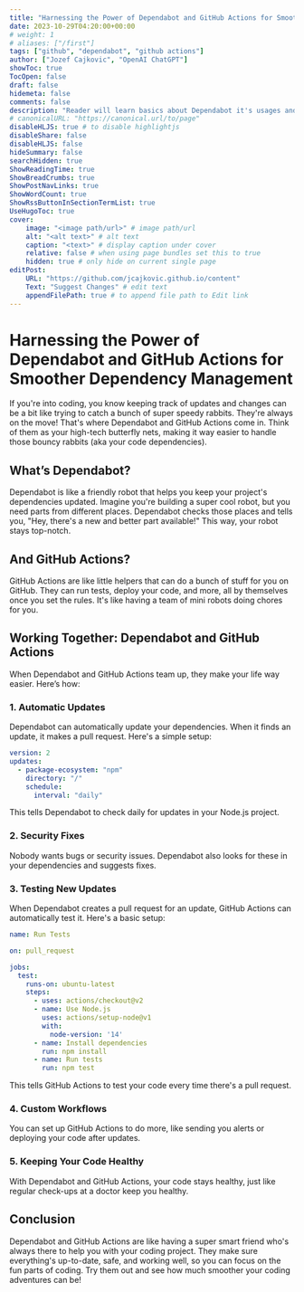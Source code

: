 ```yaml
---
title: "Harnessing the Power of Dependabot and GitHub Actions for Smoother Dependency Management"
date: 2023-10-29T04:20:00+00:00
# weight: 1
# aliases: ["/first"]
tags: ["github", "dependabot", "github actions"]
author: ["Jozef Cajkovic", "OpenAI ChatGPT"]
showToc: true
TocOpen: false
draft: false
hidemeta: false
comments: false
description: "Reader will learn basics about Dependabot it's usages and few configuration examples ready for GitHub actions"
# canonicalURL: "https://canonical.url/to/page"
disableHLJS: true # to disable highlightjs
disableShare: false
disableHLJS: false
hideSummary: false
searchHidden: true
ShowReadingTime: true
ShowBreadCrumbs: true
ShowPostNavLinks: true
ShowWordCount: true
ShowRssButtonInSectionTermList: true
UseHugoToc: true
cover:
    image: "<image path/url>" # image path/url
    alt: "<alt text>" # alt text
    caption: "<text>" # display caption under cover
    relative: false # when using page bundles set this to true
    hidden: true # only hide on current single page
editPost:
    URL: "https://github.com/jcajkovic.github.io/content"
    Text: "Suggest Changes" # edit text
    appendFilePath: true # to append file path to Edit link
---
```


# Harnessing the Power of Dependabot and GitHub Actions for Smoother Dependency Management

If you're into coding, you know keeping track of updates and changes can be a bit like trying to catch a bunch of super speedy rabbits. They're always on the move! That's where Dependabot and GitHub Actions come in. Think of them as your high-tech butterfly nets, making it way easier to handle those bouncy rabbits (aka your code dependencies).

## What’s Dependabot?

Dependabot is like a friendly robot that helps you keep your project's dependencies updated. Imagine you're building a super cool robot, but you need parts from different places. Dependabot checks those places and tells you, "Hey, there's a new and better part available!" This way, your robot stays top-notch.

## And GitHub Actions?

GitHub Actions are like little helpers that can do a bunch of stuff for you on GitHub. They can run tests, deploy your code, and more, all by themselves once you set the rules. It's like having a team of mini robots doing chores for you.

## Working Together: Dependabot and GitHub Actions

When Dependabot and GitHub Actions team up, they make your life way easier. Here’s how:

### 1. Automatic Updates

Dependabot can automatically update your dependencies. When it finds an update, it makes a pull request. Here's a simple setup:

```yaml
version: 2
updates:
  - package-ecosystem: "npm"
    directory: "/"
    schedule:
      interval: "daily"
```

This tells Dependabot to check daily for updates in your Node.js project.

### 2. Security Fixes

Nobody wants bugs or security issues. Dependabot also looks for these in your dependencies and suggests fixes.

### 3. Testing New Updates

When Dependabot creates a pull request for an update, GitHub Actions can automatically test it. Here's a basic setup:

```yaml
name: Run Tests

on: pull_request

jobs:
  test:
    runs-on: ubuntu-latest
    steps:
      - uses: actions/checkout@v2
      - name: Use Node.js
        uses: actions/setup-node@v1
        with:
          node-version: '14'
      - name: Install dependencies
        run: npm install
      - name: Run tests
        run: npm test
```

This tells GitHub Actions to test your code every time there's a pull request.

### 4. Custom Workflows

You can set up GitHub Actions to do more, like sending you alerts or deploying your code after updates.

### 5. Keeping Your Code Healthy

With Dependabot and GitHub Actions, your code stays healthy, just like regular check-ups at a doctor keep you healthy.

## Conclusion

Dependabot and GitHub Actions are like having a super smart friend who's always there to help you with your coding project. They make sure everything's up-to-date, safe, and working well, so you can focus on the fun parts of coding. Try them out and see how much smoother your coding adventures can be!